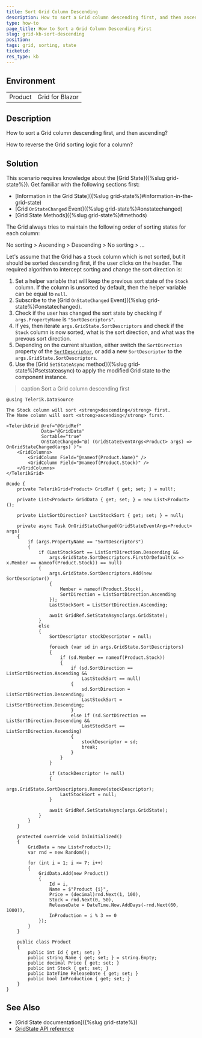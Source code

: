 ```yaml
---
title: Sort Grid Column Descending
description: How to sort a Grid column descending first, and then ascending.
type: how-to
page_title: How to Sort a Grid Column Descending First
slug: grid-kb-sort-descending
position: 
tags: grid, sorting, state
ticketid:
res_type: kb
---
```


## Environment

<table>
    <tbody>
        <tr>
            <td>Product</td>
            <td>Grid for Blazor</td>
        </tr>
    </tbody>
</table>


## Description

How to sort a Grid column descending first, and then ascending?

How to reverse the Grid sorting logic for a column?


## Solution

This scenario requires knowledge about the [Grid State]({%slug grid-state%}). Get familiar with the following sections first:

* [Information in the Grid State]({%slug grid-state%}#information-in-the-grid-state)
* [Grid `OnStateChanged` Event]({%slug grid-state%}#onstatechanged)
* [Grid State Methods]({%slug grid-state%}#methods)

The Grid always tries to maintain the following order of sorting states for each column:

No sorting &gt; Ascending &gt; Descending &gt; No sorting &gt; ...

Let's assume that the Grid has a `Stock` column which is not sorted, but it should be sorted descending first, if the user clicks on the header. The required algorithm to intercept sorting and change the sort direction is:

1. Set a helper variable that will keep the previous sort state of the `Stock` column. If the column is unsorted by default, then the helper variable can be equal to `null`.
1. Subscribe to the [Grid `OnStateChanged` Event]({%slug grid-state%}#onstatechanged).
1. Check if the user has changed the sort state by checking if `args.PropertyName` is `"SortDescriptors"`.
1. If yes, then iterate `args.GridState.SortDescriptors` and check if the `Stock` column is now sorted, what is the sort direction, and what was the prevous sort direction.
1. Depending on the current situation, either switch the `SortDirection` property of the [`SortDescriptor`](/blazor-ui/api/telerik.datasource.sortdescriptor), or add a new `SortDescriptor` to the `args.GridState.SortDescriptors`.
1. Use the [Grid `SetStateAsync` method]({%slug grid-state%}#setstateasync) to apply the modified Grid state to the component instance.

>caption Sort a Grid column descending first

````CSHTML
@using Telerik.DataSource

The Stock column will sort <strong>descending</strong> first.
The Name column will sort <strong>ascending</strong> first.

<TelerikGrid @ref="@GridRef"
             Data="@GridData"
             Sortable="true"
             OnStateChanged="@( (GridStateEventArgs<Product> args) => OnGridStateChanged(args) )">
    <GridColumns>
        <GridColumn Field="@nameof(Product.Name)" />
        <GridColumn Field="@nameof(Product.Stock)" />
    </GridColumns>
</TelerikGrid>

@code {
    private TelerikGrid<Product> GridRef { get; set; } = null!;

    private List<Product> GridData { get; set; } = new List<Product>();

    private ListSortDirection? LastStockSort { get; set; } = null;

    private async Task OnGridStateChanged(GridStateEventArgs<Product> args)
    {
        if (args.PropertyName == "SortDescriptors")
        {
            if (LastStockSort == ListSortDirection.Descending &&
                args.GridState.SortDescriptors.FirstOrDefault(x => x.Member == nameof(Product.Stock)) == null)
            {
                args.GridState.SortDescriptors.Add(new SortDescriptor()
                {
                    Member = nameof(Product.Stock),
                    SortDirection = ListSortDirection.Ascending
                });
                LastStockSort = ListSortDirection.Ascending;

                await GridRef.SetStateAsync(args.GridState);
            }
            else
            {
                SortDescriptor stockDescriptor = null;

                foreach (var sd in args.GridState.SortDescriptors)
                {
                    if (sd.Member == nameof(Product.Stock))
                    {
                        if (sd.SortDirection == ListSortDirection.Ascending &&
                            LastStockSort == null)
                        {
                            sd.SortDirection = ListSortDirection.Descending;
                            LastStockSort = ListSortDirection.Descending;
                        }
                        else if (sd.SortDirection == ListSortDirection.Descending &&
                            LastStockSort == ListSortDirection.Ascending)
                        {
                            stockDescriptor = sd;
                            break;
                        }
                    }
                }

                if (stockDescriptor != null)
                {
                    args.GridState.SortDescriptors.Remove(stockDescriptor);
                    LastStockSort = null;
                }

                await GridRef.SetStateAsync(args.GridState);
            }
        }
    }

    protected override void OnInitialized()
    {
        GridData = new List<Product>();
        var rnd = new Random();

        for (int i = 1; i <= 7; i++)
        {
            GridData.Add(new Product()
            {
                Id = i,
                Name = $"Product {i}",
                Price = (decimal)rnd.Next(1, 100),
                Stock = rnd.Next(0, 50),
                ReleaseDate = DateTime.Now.AddDays(-rnd.Next(60, 1000)),
                InProduction = i % 3 == 0
            });
        }
    }

    public class Product
    {
        public int Id { get; set; }
        public string Name { get; set; } = string.Empty;
        public decimal Price { get; set; }
        public int Stock { get; set; }
        public DateTime ReleaseDate { get; set; }
        public bool InProduction { get; set; }
    }
}
````

## See Also

* [Grid State documentation]({%slug grid-state%})
* [GridState API reference](/blazor-ui/api/Telerik.Blazor.Components.GridState-1)

